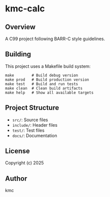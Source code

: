 # kmc-calc

## Overview
A C99 project following BARR-C style guidelines.

## Building
This project uses a Makefile build system:

```
make        # Build debug version
make prod   # Build production version
make test   # Build and run tests
make clean  # Clean build artifacts
make help   # Show all available targets
```

## Project Structure
- `src/`: Source files
- `include/`: Header files
- `test/`: Test files
- `docs/`: Documentation

## License
Copyright (c) 2025

## Author
kmc
